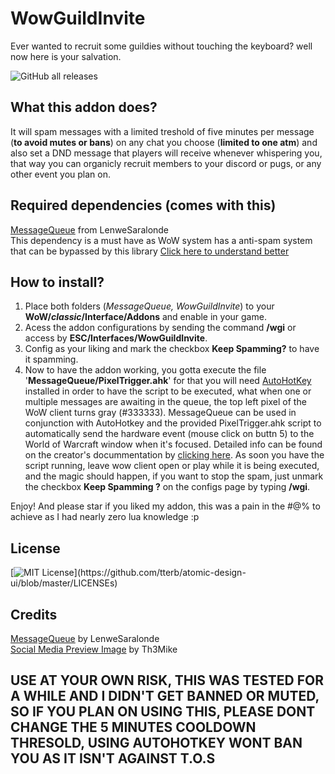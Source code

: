 # WowGuildInvite
Ever wanted to recruit some guildies without touching the keyboard? well now here is your salvation.

![GitHub all releases](https://img.shields.io/github/downloads/wyvern800/WowGuildInvite/total?color=k)

## What this addon does?
It will spam messages with a limited treshold of five minutes per message (**to avoid mutes or bans**) on any chat you choose (**limited to one atm**) and also set a DND message that players will receive whenever whispering you, that way you can organicly recruit members to your discord or pugs, or any other event you plan on.  

## Required dependencies (comes with this)
[MessageQueue](https://github.com/LenweSaralonde/MessageQueue) from LenweSaralonde  
This dependency is a must have as WoW system has a anti-spam system that can be bypassed by this library [Click here to understand better](https://github.com/LenweSaralonde/MessageQueue#readme)  

## How to install?
1. Place both folders (*MessageQueue, WowGuildInvite*) to your **WoW/_classic_/Interface/Addons** and enable in your game.  
1. Acess the addon configurations by sending the command **/wgi** or access by **ESC/Interfaces/WowGuildInvite**.  
1. Config as your liking and mark the checkbox **Keep Spamming?** to have it spamming.  
1. Now to have the addon working, you gotta execute the file '**MessageQueue/PixelTrigger.ahk**' for that you will need [AutoHotKey](https://www.autohotkey.com/) installed in order to have the script to be executed, what when one or multiple messages are awaiting in the queue, the top left pixel of the WoW client turns gray (#333333). MessageQueue can be used in conjunction with AutoHotkey and the provided PixelTrigger.ahk script to automatically send the hardware event (mouse click on buttn 5) to the World of Warcraft window when it's focused. Detailed info can be found on the creator's docummentation by [clicking here](https://github.com/LenweSaralonde/MessageQueue#readme). As soon you have the script running, leave wow client open or play while it is being executed, and the magic should happen, if you want to stop the spam, just unmark the checkbox **Keep Spamming ?** on the configs page by typing **/wgi**.

Enjoy! And please star if you liked my addon, this was a pain in the #@% to achieve as I had nearly zero lua knowledge :p

## License
[![MIT License](https://img.shields.io/apm/l/atomic-design-ui.svg?)](https://github.com/tterb/atomic-design-ui/blob/master/LICENSEs)

## Credits
[MessageQueue](https://github.com/LenweSaralonde/MessageQueue) by LenweSaralonde  
[Social Media Preview Image](https://github.com/Th3mike) by Th3Mike  

## USE AT YOUR OWN RISK, THIS WAS TESTED FOR A WHILE AND I DIDN'T GET BANNED OR MUTED, SO IF YOU PLAN ON USING THIS, PLEASE DONT CHANGE THE 5 MINUTES COOLDOWN THRESOLD, USING AUTOHOTKEY WONT BAN YOU AS IT ISN'T AGAINST T.O.S
